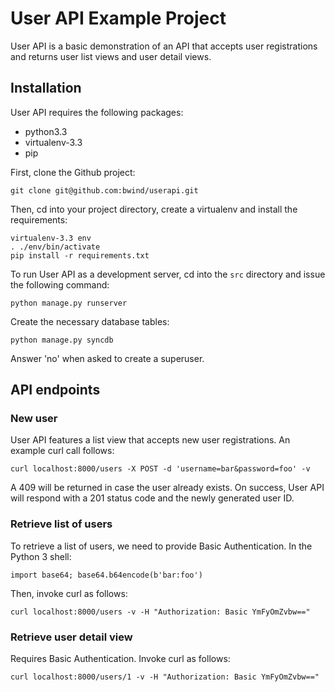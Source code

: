 # User API Example Project

User API is a basic demonstration of an API that accepts user registrations
and returns user list views and user detail views.

## Installation

User API requires the following packages:

- python3.3
- virtualenv-3.3
- pip

First, clone the Github project:

    git clone git@github.com:bwind/userapi.git

Then, cd into your project directory, create a virtualenv and install the
requirements:

    virtualenv-3.3 env
    . ./env/bin/activate
    pip install -r requirements.txt

To run User API as a development server, cd into the `src` directory and issue
the following command:

    python manage.py runserver

Create the necessary database tables:

    python manage.py syncdb

Answer 'no' when asked to create a superuser.

## API endpoints

### New user

User API features a list view that accepts new user registrations. An example
curl call follows:

    curl localhost:8000/users -X POST -d 'username=bar&password=foo' -v

A 409 will be returned in case the user already exists. On success, User API
will respond with a 201 status code and the newly generated user ID.

### Retrieve list of users

To retrieve a list of users, we need to provide Basic Authentication. In the
Python 3 shell:

    import base64; base64.b64encode(b'bar:foo')

Then, invoke curl as follows:

    curl localhost:8000/users -v -H "Authorization: Basic YmFyOmZvbw=="

### Retrieve user detail view

Requires Basic Authentication. Invoke curl as follows:

    curl localhost:8000/users/1 -v -H "Authorization: Basic YmFyOmZvbw=="
